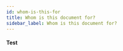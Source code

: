 ```yaml
---
id: whom-is-this-for
title: Whom is this document for?
sidebar_label: Whom is this document for?
---
```


#### Test